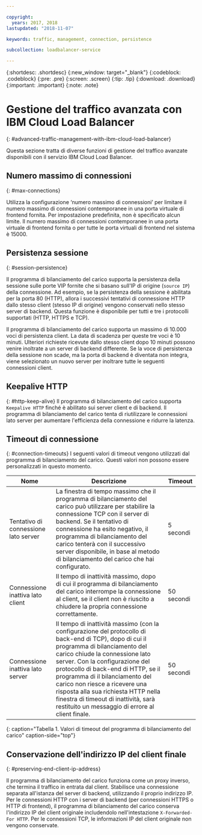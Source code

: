 ```yaml
---

copyright:
  years: 2017, 2018
lastupdated: "2018-11-07"

keywords: traffic, management, connection, persistence

subcollection: loadbalancer-service

---
```


{:shortdesc: .shortdesc}
{:new_window: target="_blank"}
{:codeblock: .codeblock}
{:pre: .pre}
{:screen: .screen}
{:tip: .tip}
{:download: .download}
{:important: .important}
{:note: .note}

# Gestione del traffico avanzata con IBM Cloud Load Balancer
{: #advanced-traffic-management-with-ibm-cloud-load-balancer}

Questa sezione tratta di diverse funzioni di gestione del traffico avanzate disponibili con il servizio IBM Cloud Load Balancer.

## Numero massimo di connessioni
{: #max-connections}

Utilizza la configurazione ‘numero massimo di connessioni’ per limitare il numero massimo di connessioni contemporanee in una porta virtuale di frontend fornita. Per impostazione predefinita, non è specificato alcun limite. Il numero massimo di connessioni contemporanee in una porta virtuale di frontend fornita o per tutte le porta virtuali di frontend nel sistema è 15000.  

## Persistenza sessione
{: #session-persistence}

Il programma di bilanciamento del carico supporta la persistenza della sessione sulle porte VIP fornite che si basano sull'IP di origine (`source IP`) della connessione. Ad esempio, se la persistenza della sessione è abilitata per la porta 80 (HTTP), allora i successivi tentativi di connessione HTTP dallo stesso client (stesso IP di origine) vengono conservati nello stesso server di backend. Questa funzione è disponibile per tutti e tre i protocolli supportati (HTTP, HTTPS e TCP).

Il programma di bilanciamento del carico supporta un massimo di 10.000 voci di persistenza client. La data di scadenza per queste tre voci è 10 minuti. Ulteriori richieste ricevute dallo stesso client dopo 10 minuti possono venire inoltrate a un server di backend differente. Se la voce di persistenza della sessione non scade, ma la porta di backend è diventata non integra, viene selezionato un nuovo server per inoltrare tutte le seguenti connessioni client.  

## Keepalive HTTP
{: #http-keep-alive}
Il programma di bilanciamento del carico supporta `Keepalive HTTP` finché è abilitato sui server client e di backend. Il programma di bilanciamento del carico tenta di riutilizzare le connessioni lato server per aumentare l'efficienza della connessione e ridurre la latenza.

## Timeout di connessione
{: #connection-timeouts}
I seguenti valori di timeout vengono utilizzati dal programma di bilanciamento del carico. Questi valori non possono essere personalizzati in questo momento.

| Nome | Descrizione | Timeout |                                                                                              
| ------------------------------------------ | --------------------------------------------------- | ------------------- |
| Tentativo di connessione lato server    | La finestra di tempo massimo che il programma di bilanciamento del carico può utilizzare per stabilire la connessione TCP con il server di backend. Se il tentativo di connessione ha esito negativo, il programma di bilanciamento del carico tenterà con il successivo server disponibile, in base al metodo di bilanciamento del carico che hai configurato. | 5 secondi   |
| Connessione inattiva lato client  | Il tempo di inattività massimo, dopo di cui il programma di bilanciamento del carico interrompe la connessione al client, se il client non è riuscito a chiudere la propria connessione correttamente.| 50 secondi  |
| Connessione inattiva lato server | Il tempo di inattività massimo (con la configurazione del protocollo di back-end di TCP), dopo di cui il programma di bilanciamento del carico chiude la connessione lato server. Con la configurazione del protocollo di back-end di HTTP, se il programma di il bilanciamento del carico non riesce a ricevere una risposta alla sua richiesta HTTP nella finestra di timeout di inattività, sarà restituito un messaggio di errore al client finale.                                | 50 secondi |
{: caption="Tabella 1. Valori di timeout del programma di bilanciamento del carico" caption-side="top"}

## Conservazione dell'indirizzo IP del client finale
{: #preserving-end-client-ip-address}

Il programma di bilanciamento del carico funziona come un proxy inverso, che termina il traffico in entrata dal client. Stabilisce una connessione separata all'istanza del server di backend, utilizzando il proprio indirizzo IP. Per le connessioni HTTP con i server di backend (per connessioni HTTPS o HTTP di frontend), il programma di bilanciamento del carico conserva l'indirizzo IP del client originale includendolo nell'intestazione `X-Forwarded-For HTTP`. Per le connessioni TCP, le informazioni IP del client originale non vengono conservate.
